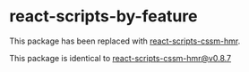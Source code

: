 # react-scripts-by-feature

This package has been replaced with [react-scripts-cssm-hmr](http://npmjs.com/package/react-scripts-cssm-hmr).

This package is identical to react-scripts-cssm-hmr@v0.8.7